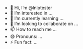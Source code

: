 - 👋 Hi, I’m @lnlptester
- 👀 I’m interested in ...
- 🌱 I’m currently learning ...
- 💞️ I’m looking to collaborate on ...
- 📫 How to reach me ...
- 😄 Pronouns: ...
- ⚡ Fun fact: ...

<!---
lnlptester/lnlptester is a ✨ special ✨ repository because its `README.md` (this file) appears on your GitHub profile.
You can click the Preview link to take a look at your changes.
--->
